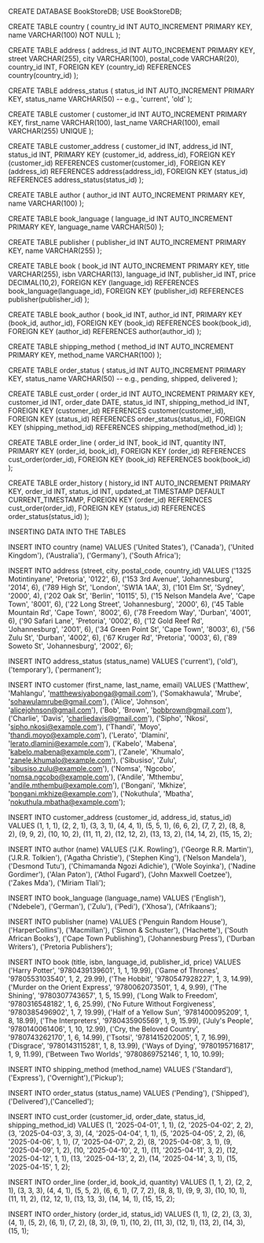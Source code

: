 
CREATE DATABASE BookStoreDB;
USE BookStoreDB;

CREATE TABLE country (
    country_id INT AUTO_INCREMENT PRIMARY KEY,
    name VARCHAR(100) NOT NULL
);

CREATE TABLE address (
    address_id INT AUTO_INCREMENT PRIMARY KEY,
    street VARCHAR(255),
    city VARCHAR(100),
    postal_code VARCHAR(20),
    country_id INT,
    FOREIGN KEY (country_id) REFERENCES country(country_id)
);

CREATE TABLE address_status (
    status_id INT AUTO_INCREMENT PRIMARY KEY,
    status_name VARCHAR(50) -- e.g., 'current', 'old'
);

CREATE TABLE customer (
    customer_id INT AUTO_INCREMENT PRIMARY KEY,
    first_name VARCHAR(100),
    last_name VARCHAR(100),
    email VARCHAR(255) UNIQUE
);

CREATE TABLE customer_address (
    customer_id INT,
    address_id INT,
    status_id INT,
    PRIMARY KEY (customer_id, address_id),
    FOREIGN KEY (customer_id) REFERENCES customer(customer_id),
    FOREIGN KEY (address_id) REFERENCES address(address_id),
    FOREIGN KEY (status_id) REFERENCES address_status(status_id)
);

CREATE TABLE author (
    author_id INT AUTO_INCREMENT PRIMARY KEY,
    name VARCHAR(100)
);

CREATE TABLE book_language (
    language_id INT AUTO_INCREMENT PRIMARY KEY,
    language_name VARCHAR(50)
);

CREATE TABLE publisher (
    publisher_id INT AUTO_INCREMENT PRIMARY KEY,
    name VARCHAR(255)
);

CREATE TABLE book (
    book_id INT AUTO_INCREMENT PRIMARY KEY,
    title VARCHAR(255),
    isbn VARCHAR(13),
    language_id INT,
    publisher_id INT,
    price DECIMAL(10,2),
    FOREIGN KEY (language_id) REFERENCES book_language(language_id),
    FOREIGN KEY (publisher_id) REFERENCES publisher(publisher_id)
);

CREATE TABLE book_author (
    book_id INT,
    author_id INT,
    PRIMARY KEY (book_id, author_id),
    FOREIGN KEY (book_id) REFERENCES book(book_id),
    FOREIGN KEY (author_id) REFERENCES author(author_id)
);



CREATE TABLE shipping_method (
    method_id INT AUTO_INCREMENT PRIMARY KEY,
    method_name VARCHAR(100)
);


CREATE TABLE order_status (
    status_id INT AUTO_INCREMENT PRIMARY KEY,
    status_name VARCHAR(50) -- e.g., pending, shipped, delivered
);

CREATE TABLE cust_order (
    order_id INT AUTO_INCREMENT PRIMARY KEY,
    customer_id INT,
    order_date DATE,
    status_id INT,
    shipping_method_id INT,
    FOREIGN KEY (customer_id) REFERENCES customer(customer_id),
    FOREIGN KEY (status_id) REFERENCES order_status(status_id),
    FOREIGN KEY (shipping_method_id) REFERENCES shipping_method(method_id)
);

CREATE TABLE order_line (
    order_id INT,
    book_id INT,
    quantity INT,
    PRIMARY KEY (order_id, book_id),
    FOREIGN KEY (order_id) REFERENCES cust_order(order_id),
    FOREIGN KEY (book_id) REFERENCES book(book_id)
);

CREATE TABLE order_history (
    history_id INT AUTO_INCREMENT PRIMARY KEY,
    order_id INT,
    status_id INT,
    updated_at TIMESTAMP DEFAULT CURRENT_TIMESTAMP,
    FOREIGN KEY (order_id) REFERENCES cust_order(order_id),
    FOREIGN KEY (status_id) REFERENCES order_status(status_id)
);

INSERTING DATA INTO THE TABLES

INSERT INTO country (name)
    VALUES
    ('United States'),
    ('Canada'),
    ('United Kingdom'),
    ('Australia'),
    ('Germany'),
    ('South Africa');

INSERT INTO address (street, city, postal_code, country_id) 
VALUES 
('1325 Motintinyane', 'Pretoria', '0122', 6),
('153 3rd Avenue', 'Johannesburg', '2014', 6),
('789 High St', 'London', 'SW1A 1AA', 3),
('101 Elm St', 'Sydney', '2000', 4),
('202 Oak St', 'Berlin', '10115', 5),
('15 Nelson Mandela Ave', 'Cape Town', '8001', 6),
('22 Long Street', 'Johannesburg', '2000', 6),
('45 Table Mountain Rd', 'Cape Town', '8002', 6),
('78 Freedom Way', 'Durban', '4001', 6),
('90 Safari Lane', 'Pretoria', '0002', 6),
('12 Gold Reef Rd', 'Johannesburg', '2001', 6),
('34 Green Point St', 'Cape Town', '8003', 6),
('56 Zulu St', 'Durban', '4002', 6),
('67 Kruger Rd', 'Pretoria', '0003', 6),
('89 Soweto St', 'Johannesburg', '2002', 6);

INSERT INTO address_status (status_name)
    VALUES
    ('current'),
    ('old'),
    ('temporary'),
    ('permanent');

INSERT INTO customer (first_name, last_name, email) 
VALUES 
('Matthew', 'Mahlangu', 'matthewsiyabonga@gmail.com'),
('Somakhawula', 'Mrube', 'sohawulamrube@gmail.com'),
('Alice', 'Johnson', 'alicejohnson@gmail.com'),
('Bob', 'Brown', 'bobbrown@gmail.com'),
('Charlie', 'Davis', 'charliedavis@gmail.com'),
('Sipho', 'Nkosi', 'sipho.nkosi@example.com'),
('Thandi', 'Moyo', 'thandi.moyo@example.com'),
('Lerato', 'Dlamini', 'lerato.dlamini@example.com'),
('Kabelo', 'Mabena', 'kabelo.mabena@example.com'),
('Zanele', 'Khumalo', 'zanele.khumalo@example.com'),
('Sibusiso', 'Zulu', 'sibusiso.zulu@example.com'),
('Nomsa', 'Ngcobo', 'nomsa.ngcobo@example.com'),
('Andile', 'Mthembu', 'andile.mthembu@example.com'),
('Bongani', 'Mkhize', 'bongani.mkhize@example.com'),
('Nokuthula', 'Mbatha', 'nokuthula.mbatha@example.com');

INSERT INTO customer_address (customer_id, address_id, status_id) 
    VALUES 
    (1, 1, 1),
    (2, 2, 1),
    (3, 3, 1),
    (4, 4, 1),
    (5, 5, 1),
    (6, 6, 2),
    (7, 7, 2),
    (8, 8, 2),
    (9, 9, 2),
    (10, 10, 2),
    (11, 11, 2),
    (12, 12, 2),
    (13, 13, 2),
    (14, 14, 2),
    (15, 15, 2);

INSERT INTO author (name) 
    VALUES 
    ('J.K. Rowling'),
    ('George R.R. Martin'),
    ('J.R.R. Tolkien'),
    ('Agatha Christie'),
    ('Stephen King'),
    ('Nelson Mandela'), 
    ('Desmond Tutu'), 
    ('Chimamanda Ngozi Adichie'), 
    ('Wole Soyinka'), 
    ('Nadine Gordimer'), 
    ('Alan Paton'), 
    ('Athol Fugard'), 
    ('John Maxwell Coetzee'), 
    ('Zakes Mda'), 
    ('Miriam Tlali');

INSERT INTO book_language (language_name)
    VALUES 
    ('English'),
    ('Ndebele'), 
    ('German'), 
    ('Zulu'), 
    ('Pedi'),
    ('Xhosa'),
    ('Afrikaans');

INSERT INTO publisher (name)
    VALUES 
    ('Penguin Random House'), 
    ('HarperCollins'), 
    ('Macmillan'), 
    ('Simon & Schuster'),
    ('Hachette'),
    ('South African Books'), 
    ('Cape Town Publishing'), 
    ('Johannesburg Press'), 
    ('Durban Writers'), 
    ('Pretoria Publishers');

INSERT INTO book (title, isbn, language_id, publisher_id, price) 
VALUES 
('Harry Potter', '9780439139601', 1, 1, 19.99),
('Game of Thrones', '9780553103540', 1, 2, 29.99),
('The Hobbit', '9780547928227', 1, 3, 14.99),
('Murder on the Orient Express', '9780062073501', 1, 4, 9.99),
('The Shining', '9780307743657', 1, 5, 15.99),
('Long Walk to Freedom', '9780316548182', 1, 6, 25.99),
('No Future Without Forgiveness', '9780385496902', 1, 7, 19.99),
('Half of a Yellow Sun', '9781400095209', 1, 8, 18.99),
('The Interpreters', '9780435905569', 1, 9, 15.99),
('July\'s People', '9780140061406', 1, 10, 12.99),
('Cry, the Beloved Country', '9780743262170', 1, 6, 14.99),
('Tsotsi', '9781415202005', 1, 7, 16.99),
('Disgrace', '9780143115281', 1, 8, 13.99),
('Ways of Dying', '9780195716817', 1, 9, 11.99),
('Between Two Worlds', '9780869752146', 1, 10, 10.99);

INSERT INTO shipping_method (method_name)
VALUES 
('Standard'), ('Express'), ('Overnight'),('Pickup');

INSERT INTO order_status (status_name)
VALUES 
('Pending'), ('Shipped'), ('Delivered'),('Cancelled');

INSERT INTO cust_order (customer_id, order_date, status_id, shipping_method_id) 
VALUES 
(1, '2025-04-01', 1, 1),
(2, '2025-04-02', 2, 2),
(3, '2025-04-03', 3, 3),
(4, '2025-04-04', 1, 1),
(5, '2025-04-05', 2, 2),
(6, '2025-04-06', 1, 1),
(7, '2025-04-07', 2, 2),
(8, '2025-04-08', 3, 1),
(9, '2025-04-09', 1, 2),
(10, '2025-04-10', 2, 1),
(11, '2025-04-11', 3, 2),
(12, '2025-04-12', 1, 1),
(13, '2025-04-13', 2, 2),
(14, '2025-04-14', 3, 1),
(15, '2025-04-15', 1, 2);

INSERT INTO order_line (order_id, book_id, quantity) 
VALUES 
(1, 1, 2),
(2, 2, 1),
(3, 3, 3),
(4, 4, 1),
(5, 5, 2),
(6, 6, 1),
(7, 7, 2),
(8, 8, 1),
(9, 9, 3),
(10, 10, 1),
(11, 11, 2),
(12, 12, 1),
(13, 13, 3),
(14, 14, 1),
(15, 15, 2);

INSERT INTO order_history (order_id, status_id) 
VALUES 
(1, 1),
(2, 2),
(3, 3),
(4, 1),
(5, 2),
(6, 1),
(7, 2),
(8, 3),
(9, 1),
(10, 2),
(11, 3),
(12, 1),
(13, 2),
(14, 3),
(15, 1);
